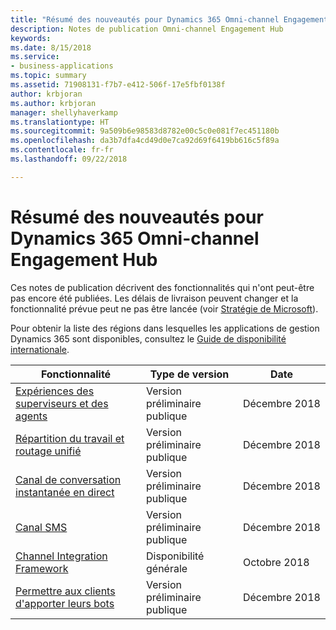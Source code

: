 ```yaml
---
title: "Résumé des nouveautés pour Dynamics 365 Omni-channel Engagement Hub"
description: Notes de publication Omni-channel Engagement Hub
keywords: 
ms.date: 8/15/2018
ms.service:
- business-applications
ms.topic: summary
ms.assetid: 71908131-f7b7-e412-506f-17e5fbf0138f
author: krbjoran
ms.author: krbjoran
manager: shellyhaverkamp
ms.translationtype: HT
ms.sourcegitcommit: 9a509b6e98583d8782e00c5c0e081f7ec451180b
ms.openlocfilehash: da3b7dfa4cd49d0e7ca92d69f6419bb616c5f89a
ms.contentlocale: fr-fr
ms.lasthandoff: 09/22/2018

---
```


#  <a name="summary-of-whats-new-for-dynamics-365-omni-channel-engagement-hub"></a>Résumé des nouveautés pour Dynamics 365 Omni-channel Engagement Hub


Ces notes de publication décrivent des fonctionnalités qui n'ont peut-être pas encore été publiées. Les délais de livraison peuvent changer et la fonctionnalité prévue peut ne pas être lancée (voir [Stratégie de Microsoft](https://go.microsoft.com/fwlink/p/?linkid=2007332)).

Pour obtenir la liste des régions dans lesquelles les applications de gestion Dynamics 365 sont disponibles, consultez le [Guide de disponibilité internationale](https://aka.ms/dynamics_365_international_availability_deck). 


| Fonctionnalité                                                                                  | Type de version   | Date |
|------------------------------------------------------------------------------------------|----------------|----------------------|
| [Expériences des superviseurs et des agents](agent-supervisor-experiences.md)                    | Version préliminaire publique | Décembre 2018         |
| [Répartition du travail et routage unifié](unified-routing-work-distribution.md)          | Version préliminaire publique | Décembre 2018         |
| [Canal de conversation instantanée en direct](chat-channel-omni-channel-engagement-hub.md)                                | Version préliminaire publique | Décembre 2018         |
| [Canal SMS](sms-channel-omni-channel-engagement-hub.md)                                  | Version préliminaire publique | Décembre 2018         |
| [Channel Integration Framework](channel-integration-framework.md)                      | Disponibilité générale | Octobre 2018         |
| [Permettre aux clients d'apporter leurs bots](customer-owned-bots-omni-channel-engagement-hub.md) | Version préliminaire publique | Décembre 2018         |

